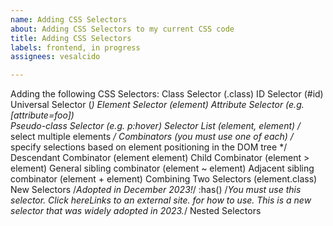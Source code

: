 ```yaml
---
name: Adding CSS Selectors
about: Adding CSS Selectors to my current CSS code
title: Adding CSS Selectors
labels: frontend, in progress
assignees: vesalcido

---
```


Adding the following CSS Selectors:
Class Selector (.class)
ID Selector (#id)
Universal Selector (*)
Element Selector (element) 
Attribute Selector (e.g. [attribute=foo])     
Pseudo-class Selector (e.g. p:hover)
Selector List (element, element)                   /* select multiple elements */
Combinators (you must use one of each)    /* specify selections based on element positioning in the DOM tree */
Descendant Combinator (element element)
Child Combinator (element > element)
General sibling combinator (element ~ element)
Adjacent sibling combinator (element + element)
Combining Two Selectors (element.class)
New Selectors /*Adopted in December 2023!*/
:has()  /*You must use this selector. Click hereLinks to an external site. for how to use. This is a new selector that was widely adopted in 2023.*/
Nested Selectors
